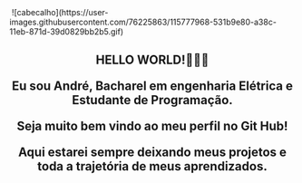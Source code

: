 
<img gif align="center">
![cabecalho](https://user-images.githubusercontent.com/76225863/115777968-531b9e80-a38c-11eb-871d-39d0829bb2b5.gif)



<h2 align="center">
HELLO WORLD!👋👋👋
  </p>
</details>

Eu sou André, Bacharel em engenharia Elétrica e Estudante de Programação.
</p>
Seja muito bem vindo ao meu perfil no Git Hub!
</p>
Aqui estarei sempre deixando meus projetos e toda a trajetória de meus aprendizados.
